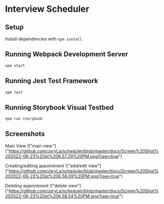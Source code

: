 # Interview Scheduler

## Setup

Install dependencies with `npm install`.

## Running Webpack Development Server

```sh
npm start
```

## Running Jest Test Framework

```sh
npm test
```

## Running Storybook Visual Testbed

```sh
npm run storybook
```

## Screenshots

Main View
!["main view"] ("https://github.com/JoryLa/scheduler/blob/master/docs/Screen%20Shot%202022-06-23%20at%206.57.29%20PM.png?raw=true")

Creating/editing appointment
!["add/edit view"] ("https://github.com/JoryLa/scheduler/blob/master/docs/Screen%20Shot%202022-06-23%20at%206.58.09%20PM.png?raw=true")

Deleting appointment
!["delete view"] ("https://github.com/JoryLa/scheduler/blob/master/docs/Screen%20Shot%202022-06-23%20at%206.58.54%20PM.png?raw=true")
